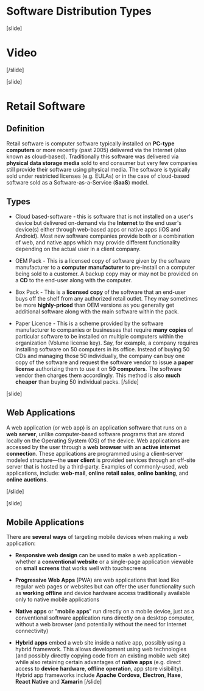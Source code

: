 # Software Distribution Types

[slide]
# Video
[/slide]

[slide]
# Retail Software

## Definition

Retail software is computer software typically installed on **PC-type computers** or more recently (past 2005) delivered via the Internet (also known as cloud-based). Traditionally this software was delivered via **physical data storage media** sold to end consumer but very few companies still provide their software using physical media. The software is typically sold under restricted licenses (e.g. EULAs) or in the case of cloud-based software sold as a Software-as-a-Service (**SaaS**) model.

## Types

* Cloud based-software - this is software that is not installed on a user's device but delivered on-demand via the **Internet** to the end user's device(s) either through web-based apps or native apps (iOS and Android). Most new software companies provide both or a combination of web, and native apps which may provide different functionality depending on the actual user in a client company.

* OEM Pack - This is a licensed copy of software given by the software manufacturer to a **computer** **manufacturer** to pre-install on a computer being sold to a customer. A backup copy may or may not be provided on a **CD** to the end-user along with the computer.

* Box Pack - This is a **licensed** **copy** of the software that an end-user buys off the shelf from any authorized retail outlet. They may sometimes be more **highly-priced** than OEM versions as you generally get additional software along with the main software within the pack.

* Paper Licence - This is a scheme provided by the software manufacturer to companies or businesses that require **many** **copies** of particular software to be installed on multiple computers within the organization (Volume license key). Say, for example, a company requires installing software on 50 computers in its office. Instead of buying 50 CDs and managing those 50 individually, the company can buy one copy of the software and request the software vendor to issue a **paper** **license** authorizing them to use it on **50** **computers**. The software vendor then charges them accordingly. This method is also **much** **cheaper** than buying 50 individual packs.
[/slide]

[slide]
## Web Applications

A web application (or web app) is an application software that runs on a **web** **server**, unlike computer-based software programs that are stored locally on the Operating System (OS) of the device. Web applications are accessed by the user through a **web** **browser** with an **active** **internet** **connection**. These applications are programmed using a client–server modeled structure—the **user** **client** is provided services through an off-site server that is hosted by a third-party. Examples of commonly-used, web applications, include: **web-mail**, **online** **retail** **sales**, **online** **banking**, and **online** **auctions**.

[/slide]

[slide]
## Mobile Applications

There are **several** **ways** of targeting mobile devices when making a web application:

* **Responsive** **web** **design** can be used to make a web application - whether a **conventional** **website** or a single-page application viewable on **small** **screens** that works well with touchscreens

* **Progressive** **Web** **Apps** (PWA) are web applications that load like regular web pages or websites but can offer the user functionality such as **working** **offline** and device hardware access traditionally available only to native mobile applications

* **Native** **apps** or "**mobile** **apps**" run directly on a mobile device, just as a conventional software application runs directly on a desktop computer, without a web browser (and potentially without the need for Internet connectivity)

* **Hybrid** **apps** embed a web site inside a native app, possibly using a hybrid framework. This allows development using web technologies (and possibly directly copying code from an existing mobile web site) while also retaining certain advantages of **native** **apps** (e.g. direct access to **device** **hardware**, **offline** **operation**, app store visibility). Hybrid app frameworks include **Apache** **Cordova**, **Electron**, **Haxe**, **React** **Native** and **Xamarin**
[/slide]